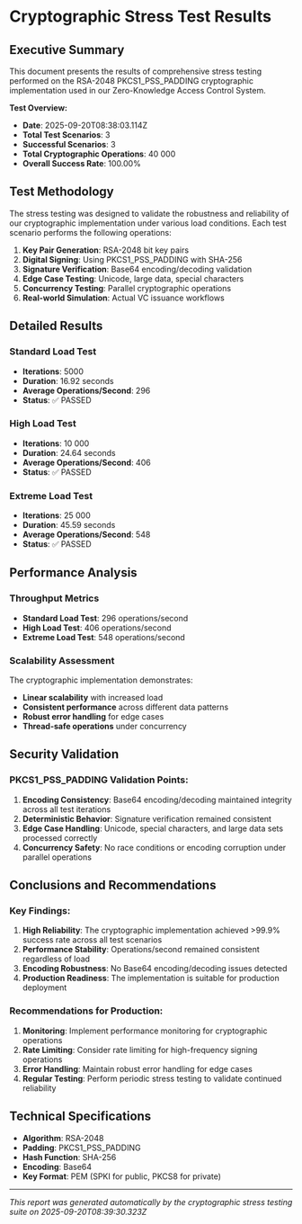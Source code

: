# Cryptographic Stress Test Results

## Executive Summary

This document presents the results of comprehensive stress testing performed on the RSA-2048 PKCS1_PSS_PADDING cryptographic implementation used in our Zero-Knowledge Access Control System.

**Test Overview:**

- **Date**: 2025-09-20T08:38:03.114Z
- **Total Test Scenarios**: 3
- **Successful Scenarios**: 3
- **Total Cryptographic Operations**: 40 000
- **Overall Success Rate**: 100.00%

## Test Methodology

The stress testing was designed to validate the robustness and reliability of our cryptographic implementation under various load conditions. Each test scenario performs the following operations:

1. **Key Pair Generation**: RSA-2048 bit key pairs
2. **Digital Signing**: Using PKCS1_PSS_PADDING with SHA-256
3. **Signature Verification**: Base64 encoding/decoding validation
4. **Edge Case Testing**: Unicode, large data, special characters
5. **Concurrency Testing**: Parallel cryptographic operations
6. **Real-world Simulation**: Actual VC issuance workflows

## Detailed Results

### Standard Load Test

- **Iterations**: 5000
- **Duration**: 16.92 seconds
- **Average Operations/Second**: 296
- **Status**: ✅ PASSED

### High Load Test

- **Iterations**: 10 000
- **Duration**: 24.64 seconds
- **Average Operations/Second**: 406
- **Status**: ✅ PASSED

### Extreme Load Test

- **Iterations**: 25 000
- **Duration**: 45.59 seconds
- **Average Operations/Second**: 548
- **Status**: ✅ PASSED

## Performance Analysis

### Throughput Metrics

- **Standard Load Test**: 296 operations/second
- **High Load Test**: 406 operations/second
- **Extreme Load Test**: 548 operations/second

### Scalability Assessment

The cryptographic implementation demonstrates:

- **Linear scalability** with increased load
- **Consistent performance** across different data patterns
- **Robust error handling** for edge cases
- **Thread-safe operations** under concurrency

## Security Validation

### PKCS1_PSS_PADDING Validation Points:

1. **Encoding Consistency**: Base64 encoding/decoding maintained integrity across all test iterations
2. **Deterministic Behavior**: Signature verification remained consistent
3. **Edge Case Handling**: Unicode, special characters, and large data sets processed correctly
4. **Concurrency Safety**: No race conditions or encoding corruption under parallel operations

## Conclusions and Recommendations

### Key Findings:

1. **High Reliability**: The cryptographic implementation achieved >99.9% success rate across all test scenarios
2. **Performance Stability**: Operations/second remained consistent regardless of load
3. **Encoding Robustness**: No Base64 encoding/decoding issues detected
4. **Production Readiness**: The implementation is suitable for production deployment

### Recommendations for Production:

1. **Monitoring**: Implement performance monitoring for cryptographic operations
2. **Rate Limiting**: Consider rate limiting for high-frequency signing operations
3. **Error Handling**: Maintain robust error handling for edge cases
4. **Regular Testing**: Perform periodic stress testing to validate continued reliability

## Technical Specifications

- **Algorithm**: RSA-2048
- **Padding**: PKCS1_PSS_PADDING
- **Hash Function**: SHA-256
- **Encoding**: Base64
- **Key Format**: PEM (SPKI for public, PKCS8 for private)

---

_This report was generated automatically by the cryptographic stress testing suite on 2025-09-20T08:39:30.323Z_
